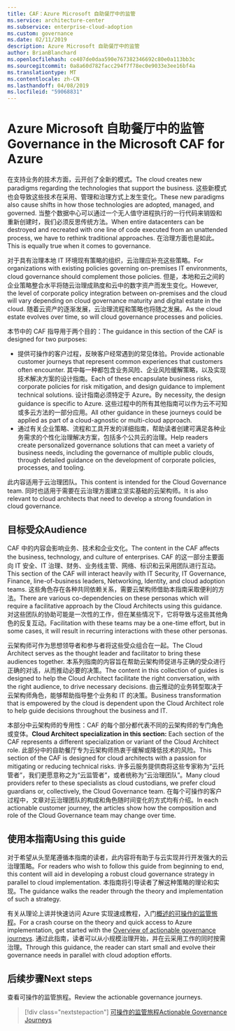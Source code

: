 ```yaml
---
title: CAF：Azure Microsoft 自助餐厅中的监管
ms.service: architecture-center
ms.subservice: enterprise-cloud-adoption
ms.custom: governance
ms.date: 02/11/2019
description: Azure Microsoft 自助餐厅中的监管
author: BrianBlanchard
ms.openlocfilehash: ce407de0daa590e767382346692c80e0a113bb3c
ms.sourcegitcommit: 0a8a60d782facc294f7f78ec0e9033e3ee16bf4a
ms.translationtype: MT
ms.contentlocale: zh-CN
ms.lasthandoff: 04/08/2019
ms.locfileid: "59068831"
---
```

# <a name="governance-in-the-microsoft-caf-for-azure"></a><span data-ttu-id="4d99b-103">Azure Microsoft 自助餐厅中的监管</span><span class="sxs-lookup"><span data-stu-id="4d99b-103">Governance in the Microsoft CAF for Azure</span></span>

<span data-ttu-id="4d99b-104">在支持业务的技术方面，云开创了全新的模式。</span><span class="sxs-lookup"><span data-stu-id="4d99b-104">The cloud creates new paradigms regarding the technologies that support the business.</span></span> <span data-ttu-id="4d99b-105">这些新模式也会导致这些技术在采用、管理和治理方式上发生变化。</span><span class="sxs-lookup"><span data-stu-id="4d99b-105">These new paradigms also cause shifts in how those technologies are adopted, managed, and governed.</span></span> <span data-ttu-id="4d99b-106">当整个数据中心可以通过一个无人值守进程执行的一行代码来销毁和重新创建时，我们必须反思传统方法。</span><span class="sxs-lookup"><span data-stu-id="4d99b-106">When entire datacenters can be destroyed and recreated with one line of code executed from an unattended process, we have to rethink traditional approaches.</span></span> <span data-ttu-id="4d99b-107">在治理方面也是如此。</span><span class="sxs-lookup"><span data-stu-id="4d99b-107">This is equally true when it comes to governance.</span></span>

<span data-ttu-id="4d99b-108">对于具有治理本地 IT 环境现有策略的组织，云治理应补充这些策略。</span><span class="sxs-lookup"><span data-stu-id="4d99b-108">For organizations with existing policies governing on-premises IT environments, cloud governance should complement those policies.</span></span> <span data-ttu-id="4d99b-109">但是，本地和云之间的企业策略整合水平将随云治理成熟度和云中的数字资产而发生变化。</span><span class="sxs-lookup"><span data-stu-id="4d99b-109">However, the level of corporate policy integration between on-premises and the cloud will vary depending on cloud governance maturity and digital estate in the cloud.</span></span> <span data-ttu-id="4d99b-110">随着云资产的逐渐发展，云治理流程和策略也将随之发展。</span><span class="sxs-lookup"><span data-stu-id="4d99b-110">As the cloud estate evolves over time, so will cloud governance processes and policies.</span></span>

<span data-ttu-id="4d99b-111">本节中的 CAF 指导用于两个目的：</span><span class="sxs-lookup"><span data-stu-id="4d99b-111">The guidance in this section of the CAF is designed for two purposes:</span></span>

* <span data-ttu-id="4d99b-112">提供可操作的客户过程，反映客户经常遇到的常见体验。</span><span class="sxs-lookup"><span data-stu-id="4d99b-112">Provide actionable customer journeys that represent common experiences that customers often encounter.</span></span> <span data-ttu-id="4d99b-113">其中每一种都包含业务风险、企业风险缓解策略，以及实现技术解决方案的设计指南。</span><span class="sxs-lookup"><span data-stu-id="4d99b-113">Each of these encapsulate business risks, corporate policies for risk mitigation, and design guidance to implement technical solutions.</span></span> <span data-ttu-id="4d99b-114">设计指南必须特定于 Azure。</span><span class="sxs-lookup"><span data-stu-id="4d99b-114">By necessity, the design guidance is specific to Azure.</span></span> <span data-ttu-id="4d99b-115">这些过程中的所有其他指南可以作为云不可知或多云方法的一部分应用。</span><span class="sxs-lookup"><span data-stu-id="4d99b-115">All other guidance in these journeys could be applied as part of a cloud-agnostic or multi-cloud approach.</span></span>
* <span data-ttu-id="4d99b-116">通过有关企业策略、流程和工具开发的详细指南，帮助读者创建可满足各种业务需求的个性化治理解决方案，包括多个公共云的治理。</span><span class="sxs-lookup"><span data-stu-id="4d99b-116">Help readers create personalized governance solutions that can meet a variety of business needs, including the governance of multiple public clouds, through detailed guidance on the development of corporate policies, processes, and tooling.</span></span>

<span data-ttu-id="4d99b-117">此内容适用于云治理团队。</span><span class="sxs-lookup"><span data-stu-id="4d99b-117">This content is intended for the Cloud Governance team.</span></span> <span data-ttu-id="4d99b-118">同时也适用于需要在云治理方面建立坚实基础的云架构师。</span><span class="sxs-lookup"><span data-stu-id="4d99b-118">It is also relevant to cloud architects that need to develop a strong foundation in cloud governance.</span></span>

## <a name="audience"></a><span data-ttu-id="4d99b-119">目标受众</span><span class="sxs-lookup"><span data-stu-id="4d99b-119">Audience</span></span>

<span data-ttu-id="4d99b-120">CAF 中的内容会影响业务、技术和企业文化。</span><span class="sxs-lookup"><span data-stu-id="4d99b-120">The content in the CAF affects the business, technology, and culture of enterprises.</span></span> <span data-ttu-id="4d99b-121">CAF 的这一部分主要面向 IT 安全、IT 治理、财务、业务线主管、网络、标识和云采用团队进行互动。</span><span class="sxs-lookup"><span data-stu-id="4d99b-121">This section of the CAF will interact heavily with IT Security, IT Governance, Finance, line-of-business leaders, Networking, Identity, and cloud adoption teams.</span></span> <span data-ttu-id="4d99b-122">这些角色存在各种共同依赖关系，需要云架构师借助本指南采取便利的方法。</span><span class="sxs-lookup"><span data-stu-id="4d99b-122">There are various co-dependencies on these personas which will require a facilitative approach by the Cloud Architects using this guidance.</span></span> <span data-ttu-id="4d99b-123">对这些团队的协助可能是一次性的工作，但在某些情况下，它将导致与这些其他角色的反复互动。</span><span class="sxs-lookup"><span data-stu-id="4d99b-123">Facilitation with these teams may be a one-time effort, but in some cases, it will result in recurring interactions with these other personas.</span></span>

<span data-ttu-id="4d99b-124">云架构师可作为思想领导者和参与者将这些受众组合在一起。</span><span class="sxs-lookup"><span data-stu-id="4d99b-124">The Cloud Architect serves as the thought leader and facilitator to bring these audiences together.</span></span> <span data-ttu-id="4d99b-125">本系列指南的内容旨在帮助云架构师促进与正确的受众进行正确的对话，从而推动必要的决策。</span><span class="sxs-lookup"><span data-stu-id="4d99b-125">The content in this collection of guides is designed to help the Cloud Architect facilitate the right conversation, with the right audience, to drive necessary decisions.</span></span> <span data-ttu-id="4d99b-126">由云推动的业务转型取决于云架构师角色，能够帮助指导整个业务和 IT 的决策。</span><span class="sxs-lookup"><span data-stu-id="4d99b-126">Business transformation that is empowered by the cloud is dependent upon the Cloud Architect role to help guide decisions throughout the business and IT.</span></span>

<span data-ttu-id="4d99b-127">本部分中云架构师的专用性：CAF 的每个部分都代表不同的云架构师的专门角色或变体。</span><span class="sxs-lookup"><span data-stu-id="4d99b-127">**Cloud Architect specialization in this section:** Each section of the CAF represents a different specialization or variant of the Cloud Architect role.</span></span> <span data-ttu-id="4d99b-128">此部分中的自助餐厅专为云架构师热衷于缓解或降低技术的风险。</span><span class="sxs-lookup"><span data-stu-id="4d99b-128">This section of the CAF is designed for cloud architects with a passion for mitigating or reducing technical risks.</span></span> <span data-ttu-id="4d99b-129">许多云服务提供商将这些专家称为“云托管者”，我们更愿意称之为“云监管者”，或者统称为“云治理团队”。</span><span class="sxs-lookup"><span data-stu-id="4d99b-129">Many cloud providers refer to these specialists as cloud custodians, we prefer cloud guardians or, collectively, the Cloud Governance team.</span></span> <span data-ttu-id="4d99b-130">在每个可操作的客户过程中，文章对云治理团队的构成和角色随时间变化的方式均有介绍。</span><span class="sxs-lookup"><span data-stu-id="4d99b-130">In each actionable customer journey, the articles show how the composition and role of the Cloud Governance team may change over time.</span></span>

## <a name="using-this-guide"></a><span data-ttu-id="4d99b-131">使用本指南</span><span class="sxs-lookup"><span data-stu-id="4d99b-131">Using this guide</span></span>

<span data-ttu-id="4d99b-132">对于希望从头至尾遵循本指南的读者，此内容将有助于与云实现并行开发强大的云治理策略。</span><span class="sxs-lookup"><span data-stu-id="4d99b-132">For readers who wish to follow this guide from beginning to end, this content will aid in developing a robust cloud governance strategy in parallel to cloud implementation.</span></span> <span data-ttu-id="4d99b-133">本指南将引导读者了解这种策略的理论和实现。</span><span class="sxs-lookup"><span data-stu-id="4d99b-133">The guidance walks the reader through the theory and implementation of such a strategy.</span></span>

<span data-ttu-id="4d99b-134">有关从理论上讲并快速访问 Azure 实现速成教程，入门[概述的可操作的监管旅程](./journeys/overview.md)。</span><span class="sxs-lookup"><span data-stu-id="4d99b-134">For a crash course on the theory and quick access to Azure implementation, get started with the [Overview of actionable governance journeys](./journeys/overview.md).</span></span> <span data-ttu-id="4d99b-135">通过此指南，读者可以从小规模治理开始，并在云采用工作的同时按需治理。</span><span class="sxs-lookup"><span data-stu-id="4d99b-135">Through this guidance, the reader can start small and evolve their governance needs in parallel with cloud adoption efforts.</span></span>

## <a name="next-steps"></a><span data-ttu-id="4d99b-136">后续步骤</span><span class="sxs-lookup"><span data-stu-id="4d99b-136">Next steps</span></span>

<span data-ttu-id="4d99b-137">查看可操作的监管旅程。</span><span class="sxs-lookup"><span data-stu-id="4d99b-137">Review the actionable governance journeys.</span></span>

> [!div class="nextstepaction"]
> [<span data-ttu-id="4d99b-138">可操作的监管旅程</span><span class="sxs-lookup"><span data-stu-id="4d99b-138">Actionable Governance Journeys</span></span>](./journeys/overview.md)
